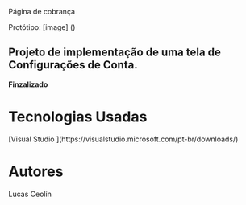 Página de cobrança

Protótipo: 
[image] ()

<h2> Projeto de implementação de uma tela de Configurações de Conta. </h2>

<b> Finzalizado </b>

<h1> <b> Tecnologias Usadas </b> </h1>
[Visual Studio ](https://visualstudio.microsoft.com/pt-br/downloads/)

<h1> <b> Autores </b> </h1>
Lucas Ceolin 
